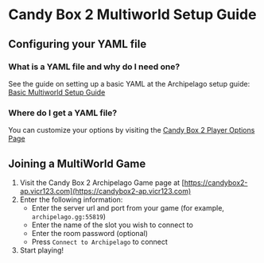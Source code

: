 # Candy Box 2 Multiworld Setup Guide

## Configuring your YAML file

### What is a YAML file and why do I need one?

See the guide on setting up a basic YAML at the Archipelago setup
guide: [Basic Multiworld Setup Guide](/tutorial/Archipelago/setup/en)

### Where do I get a YAML file?

You can customize your options by visiting the [Candy Box 2 Player Options Page](/games/Candy%20Box%202/player-options)

## Joining a MultiWorld Game

1. Visit the Candy Box 2 Archipelago Game page at [https://candybox2-ap.vicr123.com](https://candybox2-ap.vicr123.com)
2. Enter the following information:
    - Enter the server url and port from your game (for example, `archipelago.gg:55819`)
    - Enter the name of the slot you wish to connect to
    - Enter the room password (optional)
    - Press `Connect to Archipelago` to connect
3. Start playing!
